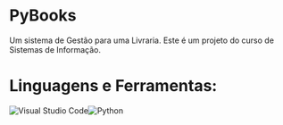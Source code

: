 # PyBooks
 Um sistema de Gestão para uma Livraria. Este é um projeto do curso de Sistemas de Informação.

# Linguagens e Ferramentas:
<img align="center" alt="Visual Studio Code" src="https://img.shields.io/badge/Visual_Studio_Code-0078D4?style=for-the-badge&logo=visual%20studio%20code&logoColor=white" /><img align="center" alt="Python" src="https://img.shields.io/badge/Python-14354C?style=for-the-badge&logo=python&logoColor=white" />
